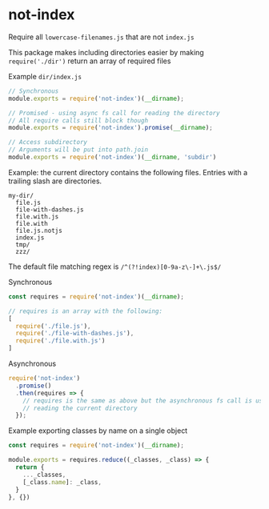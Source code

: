 # not-index
Require all `lowercase-filenames.js` that are not `index.js`

This package makes including directories easier by making `require('./dir')`
return an array of required files

Example `dir/index.js`
```js
// Synchronous
module.exports = require('not-index')(__dirname);

// Promised - using async fs call for reading the directory
// All require calls still block though
module.exports = require('not-index').promise(__dirname);

// Access subdirectory
// Arguments will be put into path.join
module.exports = require('not-index')(__dirname, 'subdir')
```

Example: the current directory contains the following files. Entries with a
trailing slash are directories.
```
my-dir/
  file.js
  file-with-dashes.js
  file.with.js
  file.with
  file.js.notjs
  index.js
  tmp/
  zzz/
```

The default file matching regex is `/^(?!index)[0-9a-z\-]+\.js$/`

Synchronous
```js
const requires = require('not-index')(__dirname);

// requires is an array with the following:
[
  require('./file.js'),
  require('./file-with-dashes.js'),
  require('./file.with.js')
]
```

Asynchronous
```js
require('not-index')
  .promise()
  .then(requires => {
    // requires is the same as above but the asynchronous fs call is used for
    // reading the current directory
  });
```

Example exporting classes by name on a single object
```js
const requires = require('not-index')(__dirname);

module.exports = requires.reduce((_classes, _class) => {
  return {
    ..._classes,
    [_class.name]: _class,
  }
}, {})
```
